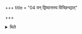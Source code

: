 +++
title = "04 यन् द्विष्यात्तस्य विच्छिन्द्यात्"

+++

<details><summary>थिते</summary>

यं द्विष्यात्तस्य विच्छिन्द्यात् ४
</details>
